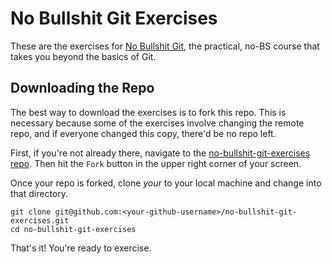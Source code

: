 # No Bullshit Git Exercises

These are the exercises for [No Bullshit Git](https://nobullshitgit.com), the practical, no-BS
course that takes you beyond the basics of Git.

## Downloading the Repo

The best way to download the exercises is to fork this repo. This is necessary because some of the
exercises involve changing the remote repo, and if everyone changed this copy, there'd be no repo
left.

First, if you're not already there, navigate to the
[no-bullshit-git-exercises repo](https://github.com/LandonSchropp/no-bullshit-git-exercises). Then
hit the `Fork` button in the upper right corner of your screen.

Once your repo is forked, clone *your* to your local machine and change into that directory.

```
git clone git@github.com:<your-github-username>/no-bullshit-git-exercises.git
cd no-bullshit-git-exercises
```

That's it! You're ready to exercise.
